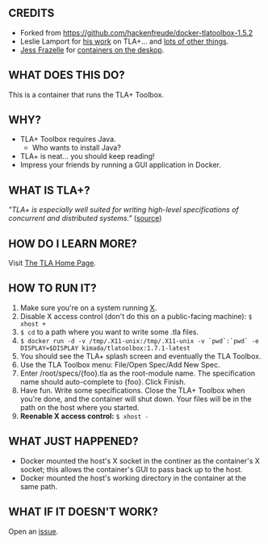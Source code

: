 ## CREDITS
* Forked from https://github.com/hackenfreude/docker-tlatoolbox-1.5.2
* Leslie Lamport for [his work](http://research.microsoft.com/en-us/um/people/lamport/tla/papers.html) on TLA+... and [lots of other things](https://en.wikipedia.org/wiki/Leslie_Lamport). 
* [Jess Frazelle](https://github.com/jfrazelle) for [containers on the deskop](https://blog.jessfraz.com/post/docker-containers-on-the-desktop/).

## WHAT DOES THIS DO?
This is a container that runs the TLA+ Toolbox.

## WHY?
* TLA+ Toolbox requires Java.
	* Who wants to install Java?
* TLA+ is neat... you should keep reading!
* Impress your friends by running a GUI application in Docker.

## WHAT IS TLA+?
_"TLA+ is especially well suited for writing high-level specifications of concurrent and distributed systems."_ ([source](http://research.microsoft.com/en-us/um/people/lamport/tla/tla-intro.html))

## HOW DO I LEARN MORE?
Visit [The TLA Home Page](http://research.microsoft.com/en-us/um/people/lamport/tla/tla.html).

## HOW TO RUN IT?
1. Make sure you're on a system running [X](https://en.wikipedia.org/wiki/X_Window_System).
2. Disable X access control (don't do this on a public-facing machine): `$ xhost +`
3. `$ cd` to a path where you want to write some .tla files.
4. ``$ docker run -d -v /tmp/.X11-unix:/tmp/.X11-unix -v `pwd`:`pwd` -e DISPLAY=$DISPLAY kimada/tlatoolbox:1.7.1-latest``
5. You should see the TLA+ splash screen and eventually the TLA Toolbox.
6. Use the TLA Toolbox menu: File/Open Spec/Add New Spec.
7. Enter /root/specs/{foo}.tla as the root-module name. The specification name should auto-complete to {foo}. Click Finish.
8. Have fun. Write some specifications. Close the TLA+ Toolbox when you're done, and the container will shut down. Your files will be in the path on the host where you started.
9. __Reenable X access control:__ `$ xhost -`

## WHAT JUST HAPPENED?
* Docker mounted the host's X socket in the continer as the container's X socket; this allows the container's GUI to pass back up to the host.
* Docker mounted the host's working directory in the container at the same path.

## WHAT IF IT DOESN'T WORK?
Open an [issue](https://github.com/keikun555/docker-tlatoolbox/issues).
